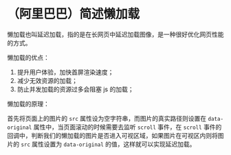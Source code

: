 # （阿里巴巴）简述懒加载

懒加载也叫延迟加载，指的是在长网页中延迟加载图像，是一种很好优化网页性能的方式。

懒加载的优点：
  1. 提升用户体验，加快首屏渲染速度；
  2. 减少无效资源的加载；
  3. 防止并发加载的资源过多会阻塞 js 的加载；

懒加载的原理：

首先将页面上的图片的 `src` 属性设为空字符串，而图片的真实路径则设置在 `data-original` 属性中，当页面滚动的时候需要去监听 `scroll` 事件，在 `scroll` 事件的回调中，判断我们的懒加载的图片是否进入可视区域，如果图片在可视区内则将图片的 `src` 属性设置为 `data-original` 的值，这样就可以实现延迟加载。